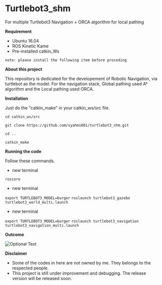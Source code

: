 # Turtlebot3_shm
For multiple Turtlebot3 Navigation + ORCA algorithm for local pathing

**Requirement**


- Ubuntu 16.04
- ROS Kinetic Kame
- Pre-installed catkin_Ws

`note: please install the following item before proceding`

**About this project**


This repository is dedicated for the developement of Robotic Navigation, via turtlebot as the model.
For the navigation stack, Global pathing used A* algorithm and the Local pathing used ORCA.

**Installation**


Just do the "catkin_make" in your catkin_ws/src file.

`cd catkin_ws/src`

`git clone https://github.com/syahmi001/turtlebot3_shm.git`

`cd ..`

`catkin_make`

**Running the code**


Follow these commands.

- new terminal

`roscore`

- new terminal

`export TURTLEBOT3_MODEL=burger`
`roslaunch turtlebot3_gazebo turtlebot3_world_multi.launch`

- new terminal

`export TURTLEBOT3_MODEL=burger`
`roslaunch turtlebot3_navigation turtlebot3_navigation_multi.launch`

**Outcome**


![Optional Text](../master/figures/s1.gif)




**Disclaimer**

- Some of the codes in here are not owned by me. They belongs to the respected people.
- This project is still under improvement and debugging. The release version will be released soon.
